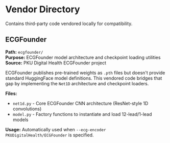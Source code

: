 # Vendor Directory

Contains third-party code vendored locally for compatibility.

## ECGFounder

**Path:** `ecgfounder/`  
**Purpose:** ECGFounder model architecture and checkpoint loading utilities  
**Source:** PKU Digital Health ECGFounder project  

ECGFounder publishes pre-trained weights as `.pth` files but doesn't provide standard HuggingFace model definitions. This vendored code bridges that gap by implementing the `Net1D` architecture and checkpoint loaders.

**Files:**
- `net1d.py` - Core ECGFounder CNN architecture (ResNet-style 1D convolutions)
- `model.py` - Factory functions to instantiate and load 12-lead/1-lead models  

**Usage:** Automatically used when `--ecg-encoder PKUDigitalHealth/ECGFounder` is specified.
